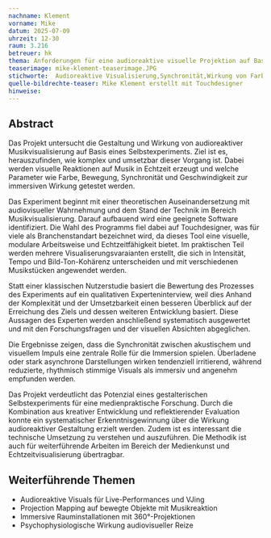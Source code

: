 ```yaml
---
nachname: Klement
vorname: Mike
datum: 2025-07-09
uhrzeit: 12-30
raum: 3.216 
betreuer: hk
thema: Anforderungen für eine audioreaktive visuelle Projektion auf Basis von Musikvisualisierungen
teaserimage: mike-klement-teaserimage.JPG
stichworte:  Audioreaktive Visualisierung,Synchronität,Wirkung von Farben,Selbstexpermient
quelle-bildrechte-teaser: Mike Klement erstellt mit Touchdesigner
hinweise:
---
```

## Abstract

Das Projekt untersucht die Gestaltung und Wirkung von audioreaktiver Musikvisualisierung auf Basis eines Selbstexperiments. Ziel ist es, herauszufinden, wie komplex und umsetzbar dieser Vorgang ist. Dabei werden visuelle Reaktionen auf Musik in Echtzeit erzeugt und welche Parameter wie Farbe, Bewegung, Synchronität und Geschwindigkeit zur immersiven Wirkung getestet werden.

Das Experiment beginnt mit einer theoretischen Auseinandersetzung mit audiovisueller Wahrnehmung und dem Stand der Technik im Bereich Musikvisualisierung. Darauf aufbauend wird eine geeignete Software identifiziert. Die Wahl des Programms fiel dabei auf Touchdesigner, was für viele als Branchenstandart bezeichnet wird, da dieses Tool eine visuelle, modulare Arbeitsweise und Echtzeitfähigkeit bietet. Im praktischen Teil werden mehrere Visualiserungsvaraianten erstellt, die sich in Intensität, Tempo und Bild-Ton-Kohärenz unterscheiden und mit verschiedenen Musikstücken angewendet werden.

Statt einer klassischen Nutzerstudie basiert die Bewertung des Prozesses des Experiments auf ein qualitativen Experteninterview, weil dies Anhand der Komplexität und der Umsetzbarkeit einen besseren Überblick auf der Erreichung des Ziels und dessen weiteren Entwicklung basiert. Diese Aussagen des Experten werden anschließend systematisch ausgewertet und mit den Forschungsfragen und der visuellen Absichten abgeglichen.

Die Ergebnisse zeigen, dass die Synchronität zwischen akustischem und visuellem Impuls eine zentrale Rolle für die Immersion spielen. Überladene oder stark asynchrone Darstellungen wirken tendenziell irritierend, während reduzierte, rhythmisch stimmige Visuals als immersiv und angenehm empfunden werden.

Das Projekt verdeutlicht das Potenzial eines gestalterischen Selbstexperiments für eine medienpraktische Forschung. Durch die Kombination aus kreativer Entwicklung und reflektierender Evaluation konnte ein systematischer Erkenntnisgewinnung über die Wirkung audioreaktiver Gestaltung erzielt werden. Zudem ist es interessant die technische Umsetzung zu verstehen und auszuführen. Die Methodik ist auch für weiterführende Arbeiten im Bereich der Medienkunst und Echtzeitvisualisierung übertragbar.

## Weiterführende Themen

* Audioreaktive Visuals für Live-Performances und VJing
* Projection Mapping auf bewegte Objekte mit Musikreaktion
* Immersive Rauminstallationen mit 360°-Projektionen
* Psychophysiologische Wirkung audiovisueller Reize
